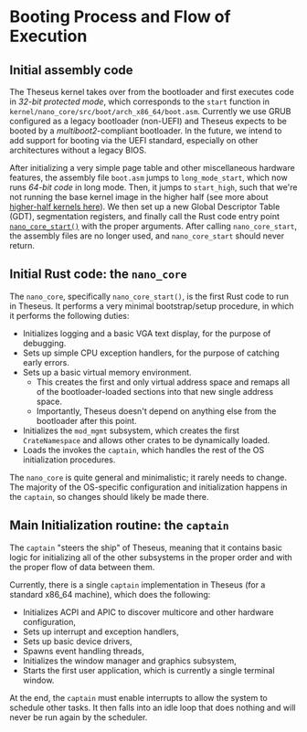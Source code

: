 # Booting Process and Flow of Execution

## Initial assembly code 
The Theseus kernel takes over from the bootloader and first executes code in *32-bit protected mode*, which corresponds to the `start` function in `kernel/nano_core/src/boot/arch_x86_64/boot.asm`.
Currently we use GRUB configured as a legacy bootloader (non-UEFI) and Theseus expects to be booted by a *multiboot2*-compliant bootloader.
In the future, we intend to add support for booting via the UEFI standard, especially on other architectures without a legacy BIOS.

After initializing a very simple page table and other miscellaneous hardware features, the assembly file `boot.asm` jumps to `long_mode_start`, which now runs *64-bit code* in long mode.
Then, it jumps to `start_high`, such that we're not running the base kernel image in the higher half (see more about [higher-half kernels here](https://wiki.osdev.org/Higher_Half_Kernel)).
We then set up a new Global Descriptor Table (GDT), segmentation registers, and finally call the Rust code entry point [`nano_core_start()`](../nano_core/fn.nano_core_start.html) with the proper arguments. 
After calling `nano_core_start`, the assembly files are no longer used, and `nano_core_start` should never return.

## Initial Rust code: the `nano_core`
The `nano_core`, specifically `nano_core_start()`, is the first Rust code to run in Theseus. 
It performs a very minimal bootstrap/setup procedure, in which it performs the following duties:

* Initializes logging and a basic VGA text display, for the purpose of debugging.
* Sets up simple CPU exception handlers, for the purpose of catching early errors. 
* Sets up a basic virtual memory environment.
    * This creates the first and only virtual address space and remaps all of the bootloader-loaded sections into that new single address space. 
    * Importantly, Theseus doesn't depend on anything else from the bootloader after this point.
* Initializes the `mod_mgmt` subsystem, which creates the first `CrateNamespace` and allows other crates to be dynamically loaded. 
* Loads the invokes the `captain`, which handles the rest of the OS initialization procedures. 

The `nano_core` is quite general and minimalistic; it rarely needs to change. The majority of the OS-specific configuration and initialization happens in the `captain`, so changes should likely be made there.


## Main Initialization routine: the `captain`
The `captain` "steers the ship" of Theseus, meaning that it contains basic logic for initializing all of the other subsystems in the proper order and with the proper flow of data between them.

Currently, there is a single `captain` implementation in Theseus (for a standard x86_64 machine), which does the following:
* Initializes ACPI and APIC to discover multicore and other hardware configuration,
* Sets up interrupt and exception handlers,
* Sets up basic device drivers,
* Spawns event handling threads,
* Initializes the window manager and graphics subsystem,
* Starts the first user application, which is currently a single terminal window.

At the end, the `captain` must enable interrupts to allow the system to schedule other tasks. 
It then falls into an idle loop that does nothing and will never be run again by the scheduler.
